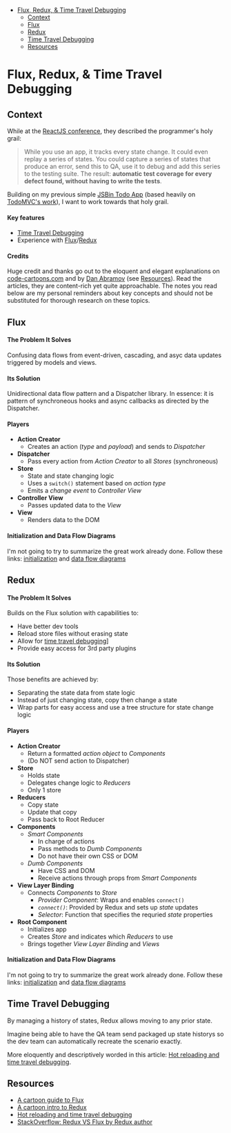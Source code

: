 <!-- MarkdownTOC -->

- [Flux, Redux, &amp; Time Travel Debugging](#flux-redux-amp-time-travel-debugging)
    - [Context](#context)
    - [Flux](#flux)
    - [Redux](#redux)
    - [Time Travel Debugging](#time-travel-debugging)
    - [Resources](#resources)

<!-- /MarkdownTOC -->

<a name="flux-redux-amp-time-travel-debugging"></a>
# Flux, Redux, &amp; Time Travel Debugging

<a name="context"></a>
## Context

While at the [ReactJS conference](https://reactjs-training.com/), they described the programmer's holy grail:

> While you use an app, it tracks every state change. It could even replay a series of states. You could capture a series of states that produce an error, send this to QA, use it to debug and add this series to the testing suite. The result: **automatic test coverage for every defect found, without having to write the tests**.

Building on my previous simple [JSBin Todo App](http://output.jsbin.com/rahize) (based heavily on [TodoMVC's work](http://todomvc.com/examples/react)), I want to work towards that holy grail.

#### Key features

 - [Time Travel Debugging](#time-travel-debugging)
 - Experience with [Flux](#flux)/[Redux](#redux)

#### Credits
Huge credit and thanks go out to the eloquent and elegant explanations on [code-cartoons.com](http://code-cartoons.com) and by [Dan Abramov](http://stackoverflow.com/users/458193/dan-abramov) (see [Resources](#resources)). Read the articles, they are content-rich yet quite approachable. The notes you read below are my personal reminders about key concepts and should not be substituted for thorough research on these topics.


<a name="flux"></a>
## Flux

#### The Problem It Solves

Confusing data flows from event-driven, cascading, and asyc data updates triggered by models and views.

#### Its Solution

Unidirectional data flow pattern and a Dispatcher library. In essence: it is pattern of synchroneous hooks and async callbacks as directed by the Dispatcher.

#### Players

 - **Action Creator**
     + Creates an action (*type* and *payload*) and sends to *Dispatcher*
 - **Dispatcher**
     + Pass every action from *Action Creator* to all *Stores* (synchroneous)
 - **Store**
     + State and state changing logic
     + Uses a `switch()` statement based on *action type*
     + Emits a *change event* to *Controller View*
 - **Controller View**
     + Passes updated data to the *View*
 - **View**
     + Renders data to the DOM

#### Initialization and Data Flow Diagrams

I'm not going to try to summarize the great work already done. Follow these links: [initialization](https://code-cartoons.com/a-cartoon-guide-to-flux-6157355ab207#609c) and [data flow diagrams](https://code-cartoons.com/a-cartoon-guide-to-flux-6157355ab207#d130)

<a name="redux"></a>
## Redux

#### The Problem It Solves

Builds on the Flux solution with capabilities to:
 - Have better dev tools
 - Reload store files without erasing state
 - Allow for [time travel debugging](#time-travel-debugging)]
 - Provide easy access for 3rd party plugins

#### Its Solution

Those benefits are achieved by:
 - Separating the state data from state logic
 - Instead of just changing state, copy then change a state
 - Wrap parts for easy access and use a tree structure for state change logic

#### Players

 - **Action Creator**
     + Return a formatted *action object* to *Components*
     + (Do NOT send action to Dispatcher)
 - **Store**
     + Holds state
     + Delegates change logic to *Reducers*
     + Only 1 store
 - **Reducers**
     + Copy state
     + Update that copy
     + Pass back to Root Reducer
 - **Components**
     + *Smart Components*
         * In charge of actions
         * Pass methods to *Dumb Components*
         * Do not have their own CSS or DOM
     + *Dumb Components*
         * Have CSS and DOM
         * Receive actions through props from *Smart Components*
 - **View Layer Binding**
     + Connects *Components* to *Store*
         * *Provider Component*: Wraps and enables `connect()`
         * *`connect()`*: Provided by Redux and sets up *state* updates
         * *Selector*: Function that specifies the requried *state* properties
 - **Root Component**
     + Initializes app
     + Creates *Store* and indicates which *Reducers* to use
     + Brings together *View Layer Binding* and *Views*

#### Initialization and Data Flow Diagrams

I'm not going to try to summarize the great work already done. Follow these links: [initialization](https://code-cartoons.com/a-cartoon-intro-to-redux-3afb775501a6#a35b) and [data flow diagrams](https://code-cartoons.com/a-cartoon-intro-to-redux-3afb775501a6#cc8e)

<a name="time-travel-debugging"></a>
## Time Travel Debugging

By managing a history of states, Redux allows moving to any prior state.

Imagine being able to have the QA team send packaged up state historys so the dev team can automatically recreate the scenario exactly.

More eloquently and descriptively worded in this article: [Hot reloading and time travel debugging](https://code-cartoons.com/hot-reloading-and-time-travel-debugging-what-are-they-3c8ed2812f35).


<a name="resources"></a>
## Resources

 - [A cartoon guide to Flux](https://code-cartoons.com/a-cartoon-guide-to-flux-6157355ab207#.vbvrwcm14)
 - [A cartoon intro to Redux](https://code-cartoons.com/a-cartoon-intro-to-redux-3afb775501a6#.8810iq8iu)
 - [Hot reloading and time travel debugging](https://code-cartoons.com/hot-reloading-and-time-travel-debugging-what-are-they-3c8ed2812f35)
 - [StackOverflow: Redux VS Flux by Redux author](http://stackoverflow.com/questions/32461229/why-use-redux-over-facebook-flux/32920459#32920459)